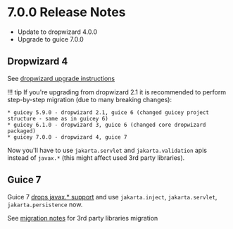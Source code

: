 # 7.0.0 Release Notes

* Update to dropwizard 4.0.0
* Upgrade to guice 7.0.0

## Dropwizard 4

See [dropwizard upgrade instructions](https://www.dropwizard.io/en/release-4.0.x/manual/upgrade-notes/upgrade-notes-4_0_x.html)

!!! tip
    If you're upgrading from dropwizard 2.1 it is recommended to perform step-by-step migration (due to many breaking changes):

    * guicey 5.9.0 - dropwizard 2.1, guice 6 (changed guicey project structure - same as in guicey 6)
    * guicey 6.1.0 - dropwizard 3, guice 6 (changed core dropwizard packaged)
    * guicey 7.0.0 - dropwizard 4, guice 7

Now you'll have to use `jakarta.servlet` and `jakarta.validation` apis instead of `javax.*` (this might affect used 3rd party libraries).

## Guice 7

Guice 7 [drops javax.* support](https://github.com/google/guice/wiki/Guice700) and use `jakarta.inject`, `jakarta.servlet`, 
`jakarta.persistence` now.

See [migration notes](migration.md#dropwizard-40) for 3rd party libraries migration